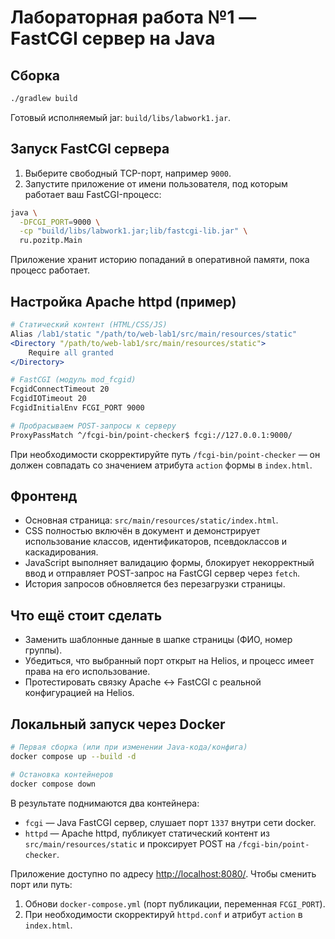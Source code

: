 # Лабораторная работа №1 — FastCGI сервер на Java

## Сборка

```bash
./gradlew build
```

Готовый исполняемый jar: `build/libs/labwork1.jar`.

## Запуск FastCGI сервера

1. Выберите свободный TCP-порт, например `9000`.
2. Запустите приложение от имени пользователя, под которым работает ваш FastCGI-процесс:

```bash
java \
  -DFCGI_PORT=9000 \
  -cp "build/libs/labwork1.jar;lib/fastcgi-lib.jar" \
  ru.pozitp.Main
```

Приложение хранит историю попаданий в оперативной памяти, пока процесс работает.

## Настройка Apache httpd (пример)

```apache
# Статический контент (HTML/CSS/JS)
Alias /lab1/static "/path/to/web-lab1/src/main/resources/static"
<Directory "/path/to/web-lab1/src/main/resources/static">
    Require all granted
</Directory>

# FastCGI (модуль mod_fcgid)
FcgidConnectTimeout 20
FcgidIOTimeout 20
FcgidInitialEnv FCGI_PORT 9000

# Пробрасываем POST-запросы к серверу
ProxyPassMatch ^/fcgi-bin/point-checker$ fcgi://127.0.0.1:9000/
```

При необходимости скорректируйте путь `/fcgi-bin/point-checker` — он должен совпадать со значением атрибута `action` формы в `index.html`.

## Фронтенд

- Основная страница: `src/main/resources/static/index.html`.
- CSS полностью включён в документ и демонстрирует использование классов, идентификаторов, псевдоклассов и каскадирования.
- JavaScript выполняет валидацию формы, блокирует некорректный ввод и отправляет POST-запрос на FastCGI сервер через `fetch`.
- История запросов обновляется без перезагрузки страницы.

## Что ещё стоит сделать

- Заменить шаблонные данные в шапке страницы (ФИО, номер группы).
- Убедиться, что выбранный порт открыт на Helios, и процесс имеет права на его использование.
- Протестировать связку Apache ↔ FastCGI с реальной конфигурацией на Helios.

## Локальный запуск через Docker

```bash
# Первая сборка (или при изменении Java-кода/конфига)
docker compose up --build -d

# Остановка контейнеров
docker compose down
```

В результате поднимаются два контейнера:
- `fcgi` — Java FastCGI сервер, слушает порт `1337` внутри сети docker.
- `httpd` — Apache httpd, публикует статический контент из `src/main/resources/static` и проксирует POST на `/fcgi-bin/point-checker`.

Приложение доступно по адресу [http://localhost:8080/](http://localhost:8080/). Чтобы сменить порт или путь:
1. Обнови `docker-compose.yml` (порт публикации, переменная `FCGI_PORT`).
2. При необходимости скорректируй `httpd.conf` и атрибут `action` в `index.html`.

